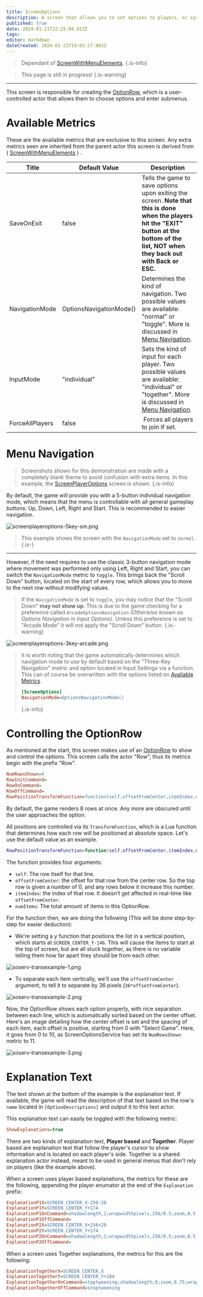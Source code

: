 ```yaml
---
title: ScreenOptions
description: A screen that allows you to set options to players, or system-wide.
published: true
date: 2024-01-21T22:25:04.813Z
tags: 
editor: markdown
dateCreated: 2024-01-21T19:02:27.883Z
---
```


> Dependant of [ScreenWithMenuElements](/en/dev/screens/ScreenWithMenuElements).
{.is-info}

> This page is still in progress!
{.is-warning}

---

This screen is responsible for creating the [OptionRow](/en/dev/actors/actortypes/OptionRow), which is a user-controlled actor that allows them to choose options and enter submenus.

# Available Metrics

These are the available metrics that are exclusive to this screen. Any extra metrics seen are inherited from the parent actor this screen is derived from ( [ScreenWithMenuElements](/en/dev/screens/ScreenWithMenuElements) ) .

| Title | Default Value | Description |
| --- | --- | --- |
| SaveOnExit | false | Tells the game to save options upon exiting the screen. **Note that this is done when the players hit the "EXIT" button at the bottom of the list, NOT when they back out with Back or ESC.**
| NavigationMode | OptionsNavigationMode() | Determines the kind of navigation. Two possible values are available: "normal" or "toggle". More is discussed in [Menu Navigation]().
| InputMode | "individual" | Sets the kind of input for each player. Two possible values are available: "individual" or "together". More is discussed in [Menu Navigation]().
| ForceAllPlayers | false | Forces all players to join if set.


# Menu Navigation

> Screenshots shown for this demonstration are made with a completely blank theme to avoid confusion with extra items. In this example, the [ScreenPlayerOptions](/en/dev/screens/ScreenPlayerOptions) screen is shown.
{.is-info}

By default, the game will provide you with a 5-button individual navigation mode, which means that the menu is controllable with all general gameplay buttons: Up, Down, Left, Right and Start. This is recommended to easier navigation.

![screenplayeroptions-5key-sm.png](/dev/screens/screenoptions/screenplayeroptions-5key-sm.png)
> This example shows the screen with the `NavigationMode` set to `normal`.
{.is-}

---

However, if the need requires to use the classic 3-button navigation mode where movement was performed only using Left, Right and Start, you can switch the `NavigationMode` metric to `toggle`. This brings back the "Scroll Down" button, located on the start of every row, which allows you to move to the next row without modifying values.

> If the `NavigationMode` is set to `toggle`, you may notice that the "Scroll Down" **may not show up**. This is due to the game checking for a preference called `ArcadeOptionsNavigation` *(Otherwise known as Options Navigation in Input Options)*.
> Unless this preference is set to "Arcade Mode" it will not apply the "Scroll Down" button.
>{.is-warning}

![screenplayeroptions-3key-arcade.png](/dev/screens/screenoptions/screenplayeroptions-3key-arcade.png)

> It is worth noting that the game automatically determines which navigation mode to use by default based on the "Three-Key Navigation" metric and option located in Input Settings via a function. This can of course be overwritten with the options listed on [Available Metrics]().
> ```ini
> [ScreenOptions]
> NavigationMode=OptionsNavigationMode()
> ```
> {.is-info}

# Controlling the OptionRow

As mentioned at the start, this screen makes use of an [OptionRow](/en/dev/actors/actortypes/OptionRow) to show and control the options. This screen calls the actor "Row", thus its metrics begin with the prefix "Row".

```ini
NumRowsShown=8
RowInitCommand=
RowOnCommand=
RowOffCommand=
RowPositionTransformFunction=function(self,offsetFromCenter,itemIndex,numItems) self:y(SCREEN_CENTER_Y-146+36*offsetFromCenter) end
```

By default, the game renders 8 rows at once. Any more are obscured until the user approaches the option.

All positions are controlled via its `TransformFunction`, which is a Lua function that determines how each row will be positioned at absolute space. Let's use the default value as an example.

```lua
RowPositionTransformFunction=function(self,offsetFromCenter,itemIndex,numItems) self:y(SCREEN_CENTER_Y-146+36*offsetFromCenter) end
```

The function provides four arguments:
- `self`: The row itself for that line.
- `offsetFromCenter`: the offset for that row from the center row. So the top row is given a number of 0, and any rows below it increase this number.
- `itemIndex`: the index of that row. It doesn't get affected in real-time like `offsetFromCenter`.
- `numItems`: The total amount of items in this OptionRow.

For the function then, we are doing the following (This will be done step-by-step for easier deduction):

- We're setting a y function that positions the list in a vertical position, which starts at `SCREEN_CENTER_Y-146`.
This will cause the items to start at the top of screen, but are all stuck together, as there is no variable telling them how far apart they should be from each other.

![soserv-transexample-1.png](/dev/screens/screenoptions/soserv-transexample-1.png)

- To separate each item vertically, we'll use the `offsetFromCenter` argument, to tell it to separate by 36 pixels (`36*offsetFromCenter`).

![soserv-transexample-2.png](/dev/screens/screenoptions/soserv-transexample-2.png)

Now, the OptionRow shows each option properly, with nice separation between each line, which is automatically sorted based on the center offset. Here's an image detailing how the center offset is set and the spacing of each item, each offset is positive, starting from 0 with "Select Game". Here, it goes from 0 to 10, as ScreenOptionsService has set its `NumRowsShown` metric to 11.

![soserv-transexample-3.png](/dev/screens/screenoptions/soserv-transexample-3.png)

# Explanation Text

The text shown at the bottom of the example is the explanation text. If available, the game will read the description of that text based on the row's `name` located in `[OptionDescriptions]` and output it to this text actor.

This explanation text can easily be toggled with the following metric:
```ini
ShowExplanations=true
```

There are two kinds of explanation text, **Player based** and **Together**. Player based are explanation text that follow the player's cursor to show information and is located on each player's side. Together is a shared explanation actor instead, meant to be used in general menus that don't rely on players (like the example above).

When a screen uses player based explanations, the metrics for these are the following, appending the player enumator at the end of the `Explanation` prefix:

```ini
ExplanationP1X=SCREEN_CENTER_X-256-20
ExplanationP1Y=SCREEN_CENTER_Y+174
ExplanationP1OnCommand=shadowlength,1;wrapwidthpixels,256/0.5;zoom,0.5;halign,0;cropright,1;linear,0.5;cropright,0
ExplanationP1OffCommand=
ExplanationP2X=SCREEN_CENTER_X+256+20
ExplanationP2Y=SCREEN_CENTER_Y+174
ExplanationP2OnCommand=shadowlength,1;wrapwidthpixels,256/0.5;zoom,0.5;halign,1;cropright,1;linear,0.5;cropright,0
ExplanationP2OffCommand=
```
When a screen uses Together explanations, the metrics for this are the following:

```ini
ExplanationTogetherX=SCREEN_CENTER_X
ExplanationTogetherY=SCREEN_CENTER_Y+184
ExplanationTogetherOnCommand=stoptweening;shadowlength,0;zoom,0.75;wrapwidthpixels,(SCREEN_WIDTH*0.9375)*1.25;cropright,1;linear,0.5;cropright,0
ExplanationTogetherOffCommand=stoptweening
```
